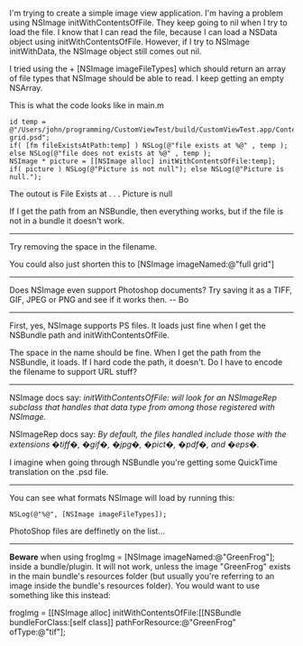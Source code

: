 I'm trying to create a simple image view application. I'm having a problem using NSImage initWithContentsOfFile.  They keep going to nil when I try to load the file.  I know that I can read the file, because I can load a NSData object using initWithContentsOfFile.  However, if I try to NSImage initWithData, the NSImage object still comes out nil.

I tried using the + [NSImage imageFileTypes] which should return an array of file types that NSImage should be able to read.  I keep getting an empty NSArray.

This is what the code looks like in main.m

    
    id temp = @"/Users/john/programming/CustomViewTest/build/CustomViewTest.app/Contents/Resources/full grid.psd";
    if( [fm fileExistsAtPath:temp] ) NSLog(@"file exists at %@" , temp ); else NSLog(@"file does not exists at %@" , temp );
    NSImage * picture = [[NSImage alloc] initWithContentsOfFile:temp];
    if( picture ) NSLog(@"Picture is not null"); else NSLog(@"Picture is null.");


The outout is 
   File Exists at . . . 
   Picture is null

If I get the path from an NSBundle, then everything works, but if the file is not in a bundle it doesn't work.

----

Try removing the space in the filename.

You could also just shorten this to     [NSImage imageNamed:@"full grid"]

----

Does NSImage even support Photoshop documents?  Try saving it as a TIFF, GIF, JPEG or PNG and see if it works then.  -- Bo

----

First, yes, NSImage supports PS files.  It loads just fine when I get the NSBundle path and initWithContentsOfFile.

The space in the name should be fine.  When I get the path from the NSBundle, it loads.  If I hard code the path, it doesn't.  Do I have to encode the filename to support URL stuff?

----

NSImage docs say: *initWithContentsOfFile: will look for an NSImageRep subclass that handles that data type from among those registered with NSImage.*

NSImageRep docs say: *By default, the files handled include those with the extensions �tiff�, �gif�, �jpg�, �pict�, �pdf�, and �eps�.*

I imagine when going through NSBundle you're getting some QuickTime translation on the .psd file.

----

You can see what formats NSImage will load by running this:
    
    NSLog(@"%@", [NSImage imageFileTypes]);


PhotoShop files are deffinetly on the list...

----

**Beware** when using     frogImg = [NSImage imageNamed:@"GreenFrog"]; inside a bundle/plugin. It will not work, unless the image "GreenFrog" exists in the main bundle's resources folder (but usually you're referring to an image inside the bundle's resources folder). You would want to use something like this instead: 
    
frogImg = [[NSImage alloc] initWithContentsOfFile:[[NSBundle bundleForClass:[self class]] pathForResource:@"GreenFrog" ofType:@"tif"];
